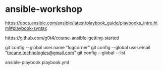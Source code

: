 # ansible-workshop

https://docs.ansible.com/ansible/latest/playbook_guide/playbooks_intro.html#playbook-syntax

https://github.com/g0t4/course-ansible-getting-started

git config --global user.name "logcorner"
git config --global user.email "tocane.technologies@gmail.com"
git config --global --list

ansible-playbook playbook.yml 
